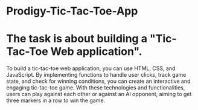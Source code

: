 # Prodigy-Tic-Tac-Toe-App
# The task is about building a "Tic-Tac-Toe Web application".

To build a tic-tac-toe web application, you can use HTML, CSS, and JavaScript. By implementing functions to handle user clicks, track game state, and check for winning conditions, you can create an interactive and engaging tic-tac-toe game. With these technologies and functionalities, users can play against each other or against an AI opponent, aiming to get three markers in a row to win the game.
